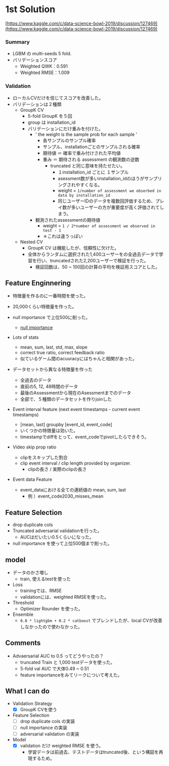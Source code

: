 # 1st Solution

[https://www.kaggle.com/c/data-science-bowl-2019/discussion/127469](https://www.kaggle.com/c/data-science-bowl-2019/discussion/127469)

### Summary

- LGBM の multi-seeds 5 fold.
- バリデーションスコア
    - Weighted QWK：0.591
    - Weighted RMSE：1.009

### Validation

- ローカルCVだけを信じてスコアを改善した。
- バリデーションは２種類
    - GroupK CV
        - 5-fold GroupK を５回
        - group は installation_id
        - バリデーションにだけ重みを付けた。
            - ' the weight is the sample prob for each sample '
                - 各サンプルのサンプル確率
                - サンプル、installationごとのサンプルされる確率
                - 期待値 ＝ 確率で重み付けされた平均値
                - 重み ＝ 期待される assessment の観測数の逆数
                    - truncated と同じ意味を持たせたい。
                        - １installation_id ごとに １サンプル
                        - asessment数が多いinstallation_idのほうがサンプリングされやすくなる。
                        - weight = `1/number of assessment we obserbed in data by installation_id`
                        - 同じユーザーIDのデータを複数回評価するため、プレイ数が多いユーザーの方が重要度が高く評価されてしまう。
            - 観測されたassessmentの期待値
                - weight = `1 / 2*number of assessment we observed in test - 1`
                - ＊これは違うっぽい
    - Nested CV
      - GroupK CV は機能したが、信頼性に欠けた。
      - 全体からランダムに選択された1,400ユーザーをの全過去データで学習を行い、truncatedされた2,200ユーザーで検証を行った。
        - 検証回数は、50 ~ 100回の計算の平均を検証用スコアとした。



## Feature Enginnering
- 特徴量を作るのに一番時間を使った。
- 20,000くらい特徴量を作った。
- null importance で上位500に削った。
  - [null importance](https://www.kaggle.com/ogrellier/feature-selection-with-null-importances)

- Lots of stats
  - mean, sum, last, std, max, slope
  - correct true ratio, correct feedback ratio
  - 似ているゲーム間のacuuracyにはちゃんと相関があった。
- データセットから異なる特徴量を作った
  - 全過去のデータ
  - 直前の5, 12, 48時間のデータ
  - 最後のAssessmentから現在のAsessmentまでのデータ
  - 全部で、５種類のデータセットを作りjoinした
- Event interval feature (next event timestamps - current event timestamps)
  - [mean, last] groupby [event_id, event_code]
  - いくつかの特徴量は効いた。
  - timestampでdiffをとって、event_codeでpivotしたらできそう。
- Video skip prop ratio 
  - clipをスキップした割合
  - clip event interval / clip length provided by organizer.
    - clipの長さ / 実際のclipの長さ
- Event data Feature
  - event_dataにおける全ての連続値の mean, sum, last
    - 例 ）event_code2030_misses_mean


## Feature Selection
- drop duplicate cols
- Truncated adversarial validationを行った。
  - AUCはだいたい0.5くらいになった。
- null importance を使って上位500個まで削った。

## model
- データのかさ増し
  - train, 使えるtestを使った
- Loss
  - trainingでは、RMSE
  - validationには、weighted RMSEを使った。
- Threshold
  - Optimizer Rounder を使った。
- Ensemble
  - `0.8 * lightgbm + 0.2 * catboost` でブレンドしたが、local CVが改善しなかったので使わなかった。


## Comments
- Advaersarial AUC to 0.5 ってどうやったの？
  - truncated Train と 1,000 testデータを使った。
  - 5-fold val AUC で大体0.49 ~ 0.51
  - feature importanceをみてリークについて考えた。


## What I can do 
- Validation Strategy
  - [x] GroupK CVを使う
- Feature Selection
  - [ ] drop duplicate cols の実装
  - [ ] null importance の実装
  - [ ] adversarial validation の実装
- Model
  - [x] validation だけ weighted RMSE を使う。
    - 学習データは前過去、テストデータはtruncated後、という構図を再現するため。
